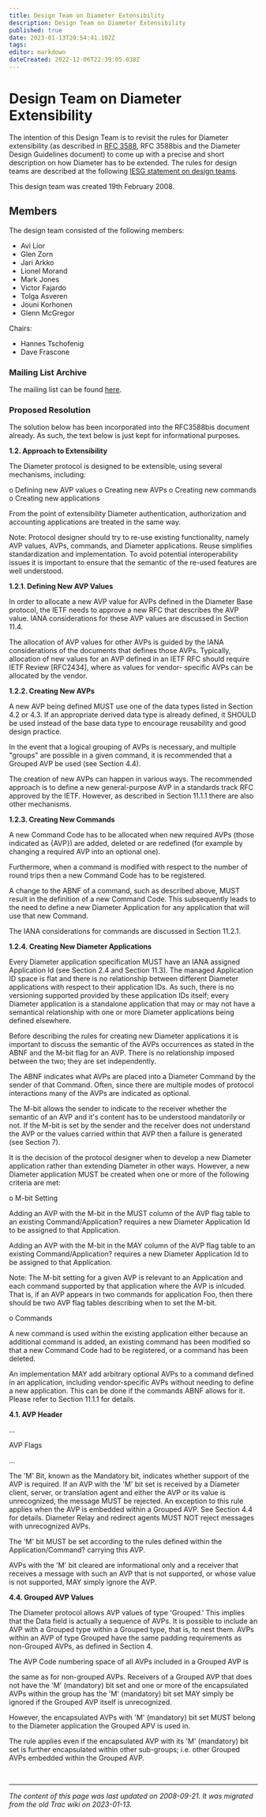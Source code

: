 ```yaml
---
title: Design Team on Diameter Extensibility
description: Design Team on Diameter Extensibility
published: true
date: 2023-01-13T20:54:41.102Z
tags: 
editor: markdown
dateCreated: 2022-12-06T22:39:05.038Z
---
```


# Design Team on Diameter Extensibility
The intention of this Design Team is to revisit the rules for Diameter extensibility (as described in [RFC 3588](http://tools.ietf.org/html/rfc3588), RFC 3588bis and the Diameter Design Guidelines document) to come up with a precise and short description on how Diameter has to be extended. The rules for design teams are described at the following [IESG statement on design teams](https://www.ietf.org/about/groups/iesg/statements/design-teams/).

This design team was created 19th February 2008.

## Members

The design team consisted of the following members:

 * Avi Lior
 * Glen Zorn
 * Jari Arkko
 * Lionel Morand
 * Mark Jones
 * Victor Fajardo
 * Tolga Asveren
 * Jouni Korhonen
 * Glenn McGregor 

Chairs:

 * Hannes Tschofenig
 * Dave Frascone 

### Mailing List Archive

The mailing list can be found [here](http://groups.google.com/group/diameter-extensibility/).

### Proposed Resolution

The solution below has been incorporated into the RFC3588bis document already. As such, the text below is just kept for informational purposes.

**1.2. Approach to Extensibility**

The Diameter protocol is designed to be extensible, using several mechanisms, including:

   o Defining new AVP values
   o Creating new AVPs
   o Creating new commands
   o Creating new applications

   From the point of extensibility Diameter authentication, authorization and accounting applications are treated in the same way.

   Note: Protocol designer should try to re-use existing functionality, namely AVP values, AVPs, commands, and Diameter applications. Reuse simplifies standardization and implementation. To avoid potential interoperability issues it is important to ensure that the semantic of the re-used features are well understood.

**1.2.1. Defining New AVP Values**

   In order to allocate a new AVP value for AVPs defined in the Diameter Base protocol, the IETF needs to approve a new RFC that describes the AVP value. IANA considerations for these AVP values are discussed in Section 11.4.

   The allocation of AVP values for other AVPs is guided by the IANA considerations of the documents that defines those AVPs. Typically, allocation of new values for an AVP defined in an IETF RFC should require IETF Review [RFC2434], where as values for vendor- specific AVPs can be allocated by the vendor.

**1.2.2. Creating New AVPs**

   A new AVP being defined MUST use one of the data types listed in Section 4.2 or 4.3. If an appropriate derived data type is already defined, it SHOULD be used instead of the base data type to encourage reusability and good design practice.

   In the event that a logical grouping of AVPs is necessary, and multiple "groups" are possible in a given command, it is recommended that a Grouped AVP be used (see Section 4.4).

The creation of new AVPs can happen in various ways. The recommended approach is to define a new general-purpose AVP in a standards track RFC approved by the IETF. However, as described in Section 11.1.1 there are also other mechanisms.

**1.2.3. Creating New Commands**

   A new Command Code has to be allocated when new required AVPs (those indicated as {AVP}) are added, deleted or are redefined (for example by changing a required AVP into an optional one).

   Furthermore, when a command is modified with respect to the number of round trips then a new Command Code has to be registered.

   A change to the ABNF of a command, such as described above, MUST result in the definition of a new Command Code. This subsequently leads to the need to define a new Diameter Application for any application that will use that new Command.

   The IANA considerations for commands are discussed in Section 11.2.1.

**1.2.4. Creating New Diameter Applications**

   Every Diameter application specification MUST have an IANA assigned Application Id (see Section 2.4 and Section 11.3). The managed Application ID space is flat and there is no relationship between different Diameter applications with respect to their application IDs. As such, there is no versioning supported provided by these application IDs itself; every Diameter application is a standalone application that may or may not have a semantical relationship with one or more Diameter applications being defined elsewhere.

   Before describing the rules for creating new Diameter applications it is important to discuss the semantic of the AVPs occurrences as stated in the ABNF and the M-bit flag for an AVP. There is no relationship imposed between the two; they are set independently.

   The ABNF indicates what AVPs are placed into a Diameter Command by the sender of that Command. Often, since there are multiple modes of protocol interactions many of the AVPs are indicated as optional. 

   The M-bit allows the sender to indicate to the receiver whether the semantic of an AVP and it's content has to be understood mandatorily or not. If the M-bit is set by the sender and the receiver does not understand the AVP or the values carried within that AVP then a failure is generated (see Section 7). 

   It is the decision of the protocol designer when to develop a new Diameter application rather than extending Diameter in other ways. However, a new Diameter application MUST be created when one or more of the following criteria are met:

   o M-bit Setting

Adding an AVP with the M-bit in the MUST column of the AVP flag table to an existing Command/Application? requires a new Diameter Application Id to be assigned to that Application.

 Adding an AVP with the M-bit in the MAY column of the AVP flag table to an existing Command/Application? requires a new Diameter Application Id to be assigned to that Application.

  Note: The M-bit setting for a given AVP is relevant to an Application and each command supported by that application where the AVP is inlcuded. That is, if an AVP appears in two commands for application Foo, then there should be two AVP flag tables describing when to set the M-bit.

   o Commands

   A new command is used within the existing application either because an additional command is added, an existing command has been modified so that a new Command Code had to be registered, or a command has been deleted.

   An implementation MAY add arbitrary optional AVPs to a command defined in an application, including vendor-specific AVPs without needing to define a new application. This can be done if the commands ABNF allows for it. Please refer to Section 11.1.1 for details.

**4.1. AVP Header**

...

   AVP Flags

...

   The 'M' Bit, known as the Mandatory bit, indicates whether support of the AVP is required. If an AVP with the 'M' bit set is received by a Diameter client, server, or translation agent and either the AVP or its value is unrecognized, the message MUST be rejected. An exception to this rule applies when the AVP is embedded within a Grouped AVP. See Section 4.4 for details. Diameter Relay and redirect agents MUST NOT reject messages with unrecognized AVPs.

   The 'M' bit MUST be set according to the rules defined within the Application/Command? carrying this AVP.

   AVPs with the 'M' bit cleared are informational only and a receiver that receives a message with such an AVP that is not supported, or whose value is not supported, MAY simply ignore the AVP.

**4.4. Grouped AVP Values**

   The Diameter protocol allows AVP values of type 'Grouped.' This implies that the Data field is actually a sequence of AVPs. It is possible to include an AVP with a Grouped type within a Grouped type, that is, to nest them. AVPs within an AVP of type Grouped have the same padding requirements as non-Grouped AVPs, as defined in Section 4.

   The AVP Code numbering space of all AVPs included in a Grouped AVP is

   the same as for non-grouped AVPs. Receivers of a Grouped AVP that does not have the 'M' (mandatory) bit set and one or more of the encapsulated AVPs within the group has the 'M' (mandatory) bit set MAY simply be ignored if the Grouped AVP itself is unrecognized.

   However, the encapsulated AVPs with 'M' (mandatory) bit set MUST belong to the Diameter application the Grouped APV is used in.

   The rule applies even if the encapsulated AVP with its 'M' (mandatory) bit set is further encapsulated within other sub-groups; i.e. other Grouped AVPs embedded within the Grouped AVP.

&nbsp;
&nbsp;
&nbsp;

---

*The content of this page was last updated on 2008-09-21. It was migrated from the old Trac wiki on 2023-01-13.*